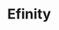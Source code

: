 ---
title: "Efinity"
seoTitle: "Efinity Getting Started"
seoDescription: "Integrate your Efinity with supported B2B and B2C Systems through Stock2Shop"
seoKeyword: ["Efinity", "Integrations"]
type: help
source: "efinity"
tags: ["gettingstarted", "efinity"]
draft: true
---